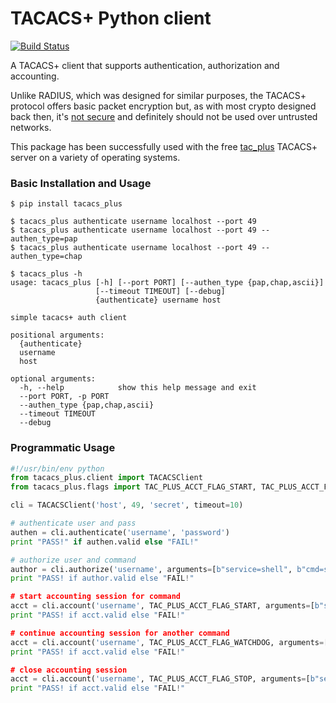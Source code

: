 # TACACS+ Python client

[![Build Status](https://travis-ci.org/ansible/tacacs_plus.svg?branch=master)](https://travis-ci.org/ansible/tacacs_plus)

A TACACS+ client that supports authentication, authorization and
accounting.

Unlike RADIUS, which was designed for similar purposes, the TACACS+ protocol
offers basic packet encryption but, as with most crypto designed back then,
it's [not secure](http://www.openwall.com/articles/TACACS+-Protocol-Security)
and definitely should not be used over untrusted networks.

This package has been successfully used with the free
[tac_plus](http://www.shrubbery.net/tac_plus/) TACACS+ server on a variety of
operating systems.

### Basic Installation and Usage
```
$ pip install tacacs_plus

$ tacacs_plus authenticate username localhost --port 49
$ tacacs_plus authenticate username localhost --port 49 --authen_type=pap
$ tacacs_plus authenticate username localhost --port 49 --authen_type=chap

$ tacacs_plus -h
usage: tacacs_plus [-h] [--port PORT] [--authen_type {pap,chap,ascii}]
                   [--timeout TIMEOUT] [--debug]
                   {authenticate} username host

simple tacacs+ auth client

positional arguments:
  {authenticate}
  username
  host

optional arguments:
  -h, --help            show this help message and exit
  --port PORT, -p PORT
  --authen_type {pap,chap,ascii}
  --timeout TIMEOUT
  --debug
```

### Programmatic Usage

```python
#!/usr/bin/env python
from tacacs_plus.client import TACACSClient
from tacacs_plus.flags import TAC_PLUS_ACCT_FLAG_START, TAC_PLUS_ACCT_FLAG_WATCHDOG, TAC_PLUS_ACCT_FLAG_STOP

cli = TACACSClient('host', 49, 'secret', timeout=10)

# authenticate user and pass
authen = cli.authenticate('username', 'password')
print "PASS!" if authen.valid else "FAIL!"

# authorize user and command
author = cli.authorize('username', arguments=[b"service=shell", b"cmd=show", b"cmdargs=version"])
print "PASS! if author.valid else "FAIL!"

# start accounting session for command
acct = cli.account('username', TAC_PLUS_ACCT_FLAG_START, arguments=[b"service=shell", b"cmd=show", b"cmdargs=version"])
print "PASS! if acct.valid else "FAIL!"

# continue accounting session for another command
acct = cli.account('username', TAC_PLUS_ACCT_FLAG_WATCHDOG, arguments=[b"service=shell", b"cmd=debug", b"cmdargs=aaa"])
print "PASS! if acct.valid else "FAIL!"

# close accounting session
acct = cli.account('username', TAC_PLUS_ACCT_FLAG_STOP, arguments=[b"service=shell", b"cmd=exit"])
print "PASS! if acct.valid else "FAIL!"
```

